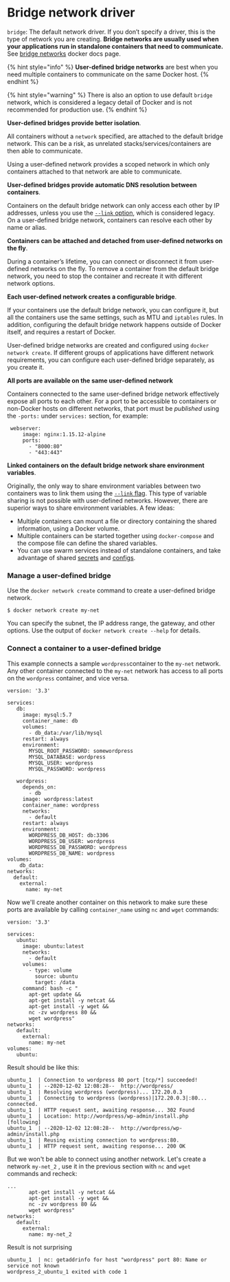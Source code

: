 # Bridge network driver

`bridge`: The default network driver. If you don’t specify a driver, this is the type of network you are creating. **Bridge networks are usually used when your applications run in standalone containers that need to communicate.** See [bridge networks](https://docs.docker.com/network/bridge/) docker docs page.

{% hint style="info" %}
**User-defined bridge networks** are best when you need multiple containers to communicate on the same Docker host.
{% endhint %}

{% hint style="warning" %}
There is also an option to use default `bridge` network, which is considered a legacy detail of Docker and is not recommended for production use. 
{% endhint %}

**User-defined bridges provide better isolation**.

All containers without a `network` specified, are attached to the default bridge network. This can be a risk, as unrelated stacks/services/containers are then able to communicate.

Using a user-defined network provides a scoped network in which only containers attached to that network are able to communicate.

**User-defined bridges provide automatic DNS resolution between containers**.

Containers on the default bridge network can only access each other by IP addresses, unless you use the [`--link` option](https://docs.docker.com/network/links/), which is considered legacy. On a user-defined bridge network, containers can resolve each other by name or alias.

**Containers can be attached and detached from user-defined networks on the fly**.

During a container’s lifetime, you can connect or disconnect it from user-defined networks on the fly. To remove a container from the default bridge network, you need to stop the container and recreate it with different network options.

**Each user-defined network creates a configurable bridge**.

If your containers use the default bridge network, you can configure it, but all the containers use the same settings, such as MTU and `iptables` rules. In addition, configuring the default bridge network happens outside of Docker itself, and requires a restart of Docker.

User-defined bridge networks are created and configured using `docker network create`. If different groups of applications have different network requirements, you can configure each user-defined bridge separately, as you create it.

**All ports are available on the same user-defined network**

Containers connected to the same user-defined bridge network effectively expose all ports to each other. For a port to be accessible to containers or non-Docker hosts on different networks, that port must be _published_ using the `-ports:` under `services:` section, for example:

```text
 webserver:
     image: nginx:1.15.12-alpine
     ports:
       - "8000:80"
       - "443:443"
```

**Linked containers on the default bridge network share environment variables**.

Originally, the only way to share environment variables between two containers was to link them using the [`--link` flag](https://docs.docker.com/network/links/). This type of variable sharing is not possible with user-defined networks. However, there are superior ways to share environment variables. A few ideas:

* Multiple containers can mount a file or directory containing the shared information, using a Docker volume.
* Multiple containers can be started together using `docker-compose` and the compose file can define the shared variables.
* You can use swarm services instead of standalone containers, and take advantage of shared [secrets](https://docs.docker.com/engine/swarm/secrets/) and [configs](https://docs.docker.com/engine/swarm/configs/).

### Manage a user-defined bridge <a id="manage-a-user-defined-bridge"></a>

Use the `docker network create` command to create a user-defined bridge network.

```text
$ docker network create my-net
```

You can specify the subnet, the IP address range, the gateway, and other options. Use the output of `docker network create --help` for details.

### Connect a container to a user-defined bridge <a id="connect-a-container-to-a-user-defined-bridge"></a>

This example connects a sample `wordpress`container to the `my-net` network.  Any other container connected to the `my-net` network has access to all ports on the `wordpress` container, and vice versa.                                                                                                                                                                                                                           

```text
version: '3.3'

services:
   db:
     image: mysql:5.7
     container_name: db       
     volumes:
       - db_data:/var/lib/mysql
     restart: always
     environment:
       MYSQL_ROOT_PASSWORD: somewordpress
       MYSQL_DATABASE: wordpress
       MYSQL_USER: wordpress
       MYSQL_PASSWORD: wordpress

   wordpress:
     depends_on:
       - db
     image: wordpress:latest
     container_name: wordpress
     networks:
       - default
     restart: always
     environment:
       WORDPRESS_DB_HOST: db:3306
       WORDPRESS_DB_USER: wordpress
       WORDPRESS_DB_PASSWORD: wordpress
       WORDPRESS_DB_NAME: wordpress
volumes:
    db_data:
networks:
  default:
    external:
      name: my-net
```

 Now we'll create another container on this network to make sure these ports are available by calling `container_name` using `nc` and `wget` commands:

```text
version: '3.3'

services:
   ubuntu:
     image: ubuntu:latest
     networks:
       - default
     volumes:
       - type: volume
         source: ubuntu
         target: /data
     command: bash -c "
       apt-get update &&
       apt-get install -y netcat &&
       apt-get install -y wget &&
       nc -zv wordpress 80 &&
       wget wordpress"
networks:
   default:
     external:
       name: my-net  
volumes:
   ubuntu:
```

Result should be like this:

```text
ubuntu_1  | Connection to wordpress 80 port [tcp/*] succeeded!
ubuntu_1  | --2020-12-02 12:08:28--  http://wordpress/
ubuntu_1  | Resolving wordpress (wordpress)... 172.20.0.3
ubuntu_1  | Connecting to wordpress (wordpress)|172.20.0.3|:80... connected.
ubuntu_1  | HTTP request sent, awaiting response... 302 Found
ubuntu_1  | Location: http://wordpress/wp-admin/install.php [following]
ubuntu_1  | --2020-12-02 12:08:28--  http://wordpress/wp-admin/install.php
ubuntu_1  | Reusing existing connection to wordpress:80.
ubuntu_1  | HTTP request sent, awaiting response... 200 OK
```

But we won't be able to connect using another network. Let's create a network  `my-net_2` , use it in the previous section with `nc` and `wget` commands and recheck: 

```text
...
       apt-get install -y netcat &&
       apt-get install -y wget &&
       nc -zv wordpress 80 &&
       wget wordpress"
networks:
   default:
     external:
       name: my-net_2
```

Result is not surprising 

```text
ubuntu_1  | nc: getaddrinfo for host "wordpress" port 80: Name or service not known
wordpress_2_ubuntu_1 exited with code 1
```

